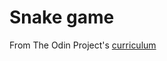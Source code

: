 # Snake game

From The Odin Project's [curriculum](http://www.theodinproject.com/courses/javascript-and-jquery/lessons/jquery-and-the-dom)
